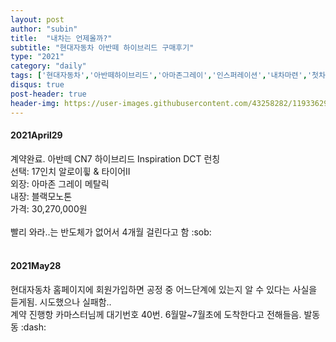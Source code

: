 ```yaml
---
layout: post
author: "subin"
title:  "내차는 언제올까?"
subtitle: "현대자동차 아반떼 하이브리드 구매후기"
type: "2021"
category: "daily"
tags: ['현대자동차','아반떼하이브리드','아마존그레이','인스퍼레이션','내차마련','첫차']
disqus: true
post-header: true
header-img: https://user-images.githubusercontent.com/43258282/119336299-7659a680-bcc8-11eb-82d3-f65244d2deee.jpg
---
```


<div class="bs-callout bs-callout-info">
<div markdown="1">
<h4>2021April29</h4>
계약완료. 아반떼 CN7 하이브리드 Inspiration DCT 런칭 <br/>
선택: 17인치 알로이휳 & 타이어II<br/>
외장: 아마존 그레이 메탈릭<br/>
내장: 블랙모노톤 <br/>
가격: 30,270,000원 <br/><br/>
빨리 와라..는 반도체가 없어서 4개월 걸린다고 함 :sob: 
</div></div><br/>

<div class="bs-callout bs-callout-info">
<div markdown="1">
<h4>2021May28</h4>
현대자동차 홈페이지에 회원가입하면 공정 중 어느단계에 있는지 알 수 있다는 사실을 듣게됨. 시도했으나 실패함.. <br/>
계약 진행항 카마스터님께 대기번호 40번. 6월말~7월초에 도착한다고 전해들음. 발동동 :dash:
</div></div><br/>
